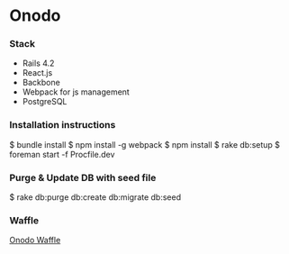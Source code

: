 Onodo
=============

### Stack
* Rails 4.2
* React.js
* Backbone
* Webpack for js management
* PostgreSQL

### Installation instructions

  $ bundle install
  $ npm install -g webpack
  $ npm install
  $ rake db:setup
  $ foreman start -f Procfile.dev

### Purge & Update DB with seed file

  $ rake db:purge db:create db:migrate db:seed

### Waffle

  [Onodo Waffle](https://waffle.io/civio/onodo)